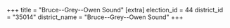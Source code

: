 +++
title = "Bruce--Grey--Owen Sound"
[extra]
election_id = 44
district_id = "35014"
district_name = "Bruce--Grey--Owen Sound"
+++
